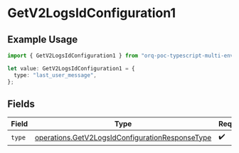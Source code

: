 # GetV2LogsIdConfiguration1

## Example Usage

```typescript
import { GetV2LogsIdConfiguration1 } from "orq-poc-typescript-multi-env-version/models/operations";

let value: GetV2LogsIdConfiguration1 = {
  type: "last_user_message",
};
```

## Fields

| Field                                                                                                              | Type                                                                                                               | Required                                                                                                           | Description                                                                                                        |
| ------------------------------------------------------------------------------------------------------------------ | ------------------------------------------------------------------------------------------------------------------ | ------------------------------------------------------------------------------------------------------------------ | ------------------------------------------------------------------------------------------------------------------ |
| `type`                                                                                                             | [operations.GetV2LogsIdConfigurationResponseType](../../models/operations/getv2logsidconfigurationresponsetype.md) | :heavy_check_mark:                                                                                                 | N/A                                                                                                                |